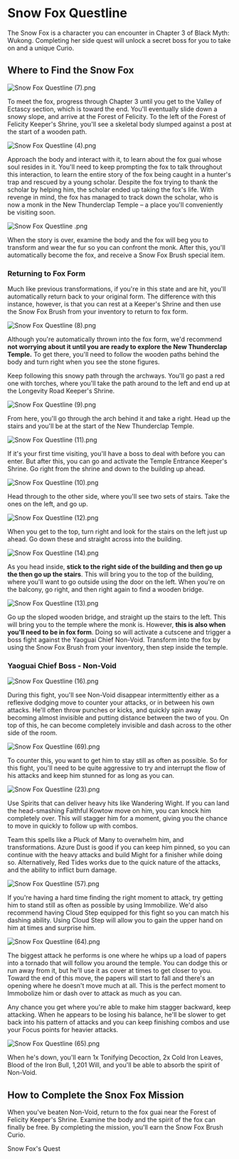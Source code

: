 # Snow Fox Questline

The Snow Fox is a character you can encounter in Chapter 3 of Black Myth: Wukong. Completing her side quest will unlock a secret boss for you to take on and a unique Curio. 

## Where to Find the Snow Fox

![Snow Fox Questline \(7\).png](https://oyster.ignimgs.com/mediawiki/apis.ign.com/black-myth-wukong/c/cd/Snow_Fox_Questline_%287%29.png)

To meet the fox, progress through Chapter 3 until you get to the Valley of Ectascy section, which is toward the end. You'll eventually slide down a snowy slope, and arrive at the Forest of Felicity. To the left of the Forest of Felicity Keeper's Shrine, you'll see a skeletal body slumped against a post at the start of a wooden path. 

![Snow Fox Questline \(4\).png](https://oyster.ignimgs.com/mediawiki/apis.ign.com/black-myth-wukong/b/ba/Snow_Fox_Questline_%284%29.png)

Approach the body and interact with it, to learn about the fox guai whose soul resides in it. You'll need to keep prompting the fox to talk throughout this interaction, to learn the entire story of the fox being caught in a hunter's trap and rescued by a young scholar. Despite the fox trying to thank the scholar by helping him, the scholar ended up taking the fox's life. With revenge in mind, the fox has managed to track down the scholar, who is now a monk in the New Thunderclap Temple – a place you'll conveniently be visiting soon. 

![Snow Fox Questline .png](https://oyster.ignimgs.com/mediawiki/apis.ign.com/black-myth-wukong/d/dc/Snow_Fox_Questline_.png)

When the story is over, examine the body and the fox will beg you to transform and wear the fur so you can confront the monk. After this, you'll automatically become the fox, and receive a Snow Fox Brush special item. 

### Returning to Fox Form

Much like previous transformations, if you're in this state and are hit, you'll automatically return back to your original form. The difference with this instance, however, is that you can rest at a Keeper's Shrine and then use the Snow Fox Brush from your inventory to return to fox form. 

![Snow Fox Questline \(8\).png](https://oyster.ignimgs.com/mediawiki/apis.ign.com/black-myth-wukong/9/96/Snow_Fox_Questline_%288%29.png)

Although you're automatically thrown into the fox form, we'd recommend **not worrying about it until you are ready to explore the New Thunderclap Temple.** To get there, you'll need to follow the wooden paths behind the body and turn right when you see the stone figures. 

Keep following this snowy path through the archways. You'll go past a red one with torches, where you'll take the path around to the left and end up at the Longevity Road Keeper's Shrine. 

![Snow Fox Questline \(9\).png](https://oyster.ignimgs.com/mediawiki/apis.ign.com/black-myth-wukong/0/06/Snow_Fox_Questline_%289%29.png)

From here, you'll go through the arch behind it and take a right. Head up the stairs and you'll be at the start of the New Thunderclap Temple. 

![Snow Fox Questline \(11\).png](https://oyster.ignimgs.com/mediawiki/apis.ign.com/black-myth-wukong/a/ad/Snow_Fox_Questline_%2811%29.png)

If it's your first time visiting, you'll have a boss to deal with before you can enter. But after this, you can go and activate the Temple Entrance Keeper's Shrine. Go right from the shrine and down to the building up ahead. 

![Snow Fox Questline \(10\).png](https://oyster.ignimgs.com/mediawiki/apis.ign.com/black-myth-wukong/1/1f/Snow_Fox_Questline_%2810%29.png)

Head through to the other side, where you'll see two sets of stairs. Take the ones on the left, and go up. 

![Snow Fox Questline \(12\).png](https://oyster.ignimgs.com/mediawiki/apis.ign.com/black-myth-wukong/5/50/Snow_Fox_Questline_%2812%29.png)

When you get to the top, turn right and look for the stairs on the left just up ahead. Go down these and straight across into the building. 

![Snow Fox Questline \(14\).png](https://oyster.ignimgs.com/mediawiki/apis.ign.com/black-myth-wukong/5/57/Snow_Fox_Questline_%2814%29.png)

As you head inside, **stick to the right side of the building and then go up the then go up the stairs**. This will bring you to the top of the building, where you'll want to go outside using the door on the left. When you're on the balcony, go right, and then right again to find a wooden bridge. 

![Snow Fox Questline \(13\).png](https://oyster.ignimgs.com/mediawiki/apis.ign.com/black-myth-wukong/1/17/Snow_Fox_Questline_%2813%29.png)

Go up the sloped wooden bridge, and straight up the stairs to the left. This will bring you to the temple where the monk is. However, **this is also when you'll need to be in fox form**. Doing so will activate a cutscene and trigger a boss fight against the Yaoguai Chief Non-Void. Transform into the fox by using the Snow Fox Brush from your inventory, then step inside the temple. 

### Yaoguai Chief Boss - Non-Void

![Snow Fox Questline \(16\).png](https://oyster.ignimgs.com/mediawiki/apis.ign.com/black-myth-wukong/a/a1/Snow_Fox_Questline_%2816%29.png)

During this fight, you'll see Non-Void disappear intermittently either as a reflexive dodging move to counter your attacks, or in between his own attacks. He'll often throw punches or kicks, and quickly spin away becoming almost invisible and putting distance between the two of you. On top of this, he can become completely invisible and dash across to the other side of the room. 

![Snow Fox Questline \(69\).png](https://oyster.ignimgs.com/mediawiki/apis.ign.com/black-myth-wukong/d/d9/Snow_Fox_Questline_%2869%29.png)

To counter this, you want to get him to stay still as often as possible. So for this fight, you'll need to be quite aggressive to try and interrupt the flow of his attacks and keep him stunned for as long as you can. 

![Snow Fox Questline \(23\).png](https://oyster.ignimgs.com/mediawiki/apis.ign.com/black-myth-wukong/1/13/Snow_Fox_Questline_%2823%29.png)

Use Spirits that can deliver heavy hits like Wandering Wight. If you can land the head-smashing Faithful Kowtow move on him, you can knock him completely over. This will stagger him for a moment, giving you the chance to move in quickly to follow up with combos. 

Team this spells like a Pluck of Many to overwhelm him, and transformations. Azure Dust is good if you can keep him pinned, so you can continue with the heavy attacks and build Might for a finisher while doing so. Alternatively, Red Tides works due to the quick nature of the attacks, and the ability to inflict burn damage. 

![Snow Fox Questline \(57\).png](https://oyster.ignimgs.com/mediawiki/apis.ign.com/black-myth-wukong/4/49/Snow_Fox_Questline_%2857%29.png)

If you're having a hard time finding the right moment to attack, try getting him to stand still as often as possible by using Immobilize. We'd also recommend having Cloud Step equipped for this fight so you can match his dashing ability. Using Cloud Step will allow you to gain the upper hand on him at times and surprise him. 

![Snow Fox Questline \(64\).png](https://oyster.ignimgs.com/mediawiki/apis.ign.com/black-myth-wukong/3/3a/Snow_Fox_Questline_%2864%29.png)

The biggest attack he performs is one where he whips up a load of papers into a tornado that will follow you around the temple. You can dodge this or run away from it, but he'll use it as cover at times to get closer to you. Toward the end of this move, the papers will start to fall and there's an opening where he doesn't move much at all. This is the perfect moment to Immobolize him or dash over to attack as much as you can. 

Any chance you get where you're able to make him stagger backward, keep attacking. When he appears to be losing his balance, he'll be slower to get back into his pattern of attacks and you can keep finishing combos and use your Focus points for heavier attacks. 

![Snow Fox Questline \(65\).png](https://oyster.ignimgs.com/mediawiki/apis.ign.com/black-myth-wukong/6/67/Snow_Fox_Questline_%2865%29.png)

When he's down, you'll earn 1x Tonifying Decoction, 2x Cold Iron Leaves, Blood of the Iron Bull, 1,201 Will, and you'll be able to absorb the spirit of Non-Void. 

## How to Complete the Snox Fox Mission

When you've beaten Non-Void, return to the fox guai near the Forest of Felicity Keeper's Shrine. Examine the body and the spirit of the fox can finally be free. By completing the mission, you'll earn the Snow Fox Brush Curio. 

Snow Fox's Quest